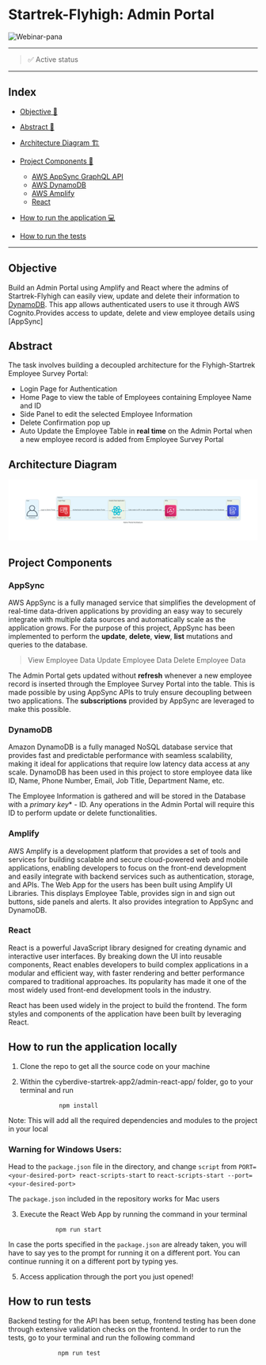 # Startrek-Flyhigh: Admin Portal

![Webinar-pana](https://user-images.githubusercontent.com/46862684/229015820-c303a49e-dd60-4381-a77a-165e0f9aa562.svg)

----- 

> ✅ Active status <br>


----- 

## Index
  - [Objective 🎯](#objective)
  - [Abstract 📝](#abstract)
  - [Architecture Diagram 🏗](#architecture-diagram)
  - [Project Components 💽](#project-components)
    - [AWS AppSync GraphQL API](#AppSync)
    - [AWS DynamoDB ](#DynamoDB)
    - [AWS Amplify](#Amplify)
    - [React](#React)


  - [How to run the application 💻](#how-to-run-the-application-locally)
  - [How to run the tests ](#how-to-run-tests)
----- 

## Objective
Build an Admin Portal using Amplify and React where the admins of Startrek-Flyhigh can easily view, update and delete their information to [DynamoDB](https://aws.amazon.com/dynamodb/#:~:text=Amazon%20DynamoDB%20is%20a%20fully,data%20import%20and%20export%20tools.). This app allows authenticated users to use it through AWS Cognito.Provides access to update, delete and view employee details using [AppSync]


## Abstract
The task involves building a decoupled architecture for the Flyhigh-Startrek Employee Survey Portal:

- Login Page for Authentication
- Home Page to view the table of Employees containing Employee Name and ID
- Side Panel to edit the selected Employee Information
- Delete Confirmation pop up 
- Auto Update the Employee Table in **real time** on the Admin Portal when a new employee record is added from Employee Survey Portal


## Architecture Diagram
![Architecture](https://github.com/poojithakonduparti/cyberdive-startrek-app1/blob/amplify/admin-react-app/images/admin_portal_architecture.png?raw=true)


## Project Components

### AppSync

AWS AppSync is a fully managed service that simplifies the development of real-time data-driven applications by providing an easy way to securely integrate with multiple data sources and automatically scale as the application grows. For the purpose of this project, AppSync has been implemented to perform the **update**, **delete**, **view**, **list** mutations and queries to the database.
> View Employee Data
> Update Employee Data
> Delete Employee Data


The Admin Portal gets updated without **refresh** whenever a new employee record is inserted through the Employee Survey Portal into the table. This is made possible by using AppSync APIs to truly ensure decoupling between two applications. The **subscriptions** provided by AppSync are leveraged to make this possible.


### DynamoDB
Amazon DynamoDB is a fully managed NoSQL database service that provides fast and predictable performance with seamless scalability, making it ideal for applications that require low latency data access at any scale. DynamoDB has been used in this project to store employee data like ID, Name, Phone Number, Email, Job Title, Department Name, etc.

The Employee Information is gathered and will be stored in the Database with a *primary key** - ID. Any operations in the Admin Portal will require this ID to perform update or delete functionalities.


### Amplify
AWS Amplify is a development platform that provides a set of tools and services for building scalable and secure cloud-powered web and mobile applications, enabling developers to focus on the front-end development and easily integrate with backend services such as authentication, storage, and APIs. 
The Web App for the users has been built using Amplify UI Libraries. This displays Employee Table, provides sign in and sign out buttons, side panels and alerts. It also provides integration to AppSync and DynamoDB.

### React
React is a powerful JavaScript library designed for creating dynamic and interactive user interfaces. By breaking down the UI into reusable components, React enables developers to build complex applications in a modular and efficient way, with faster rendering and better performance compared to traditional approaches. Its popularity has made it one of the most widely used front-end development tools in the industry.

React has been used widely in the project to build the frontend. The form styles and components of the application have been built by leveraging React.

## How to run the application locally

1. Clone the repo to get all the source code on your machine

2. Within the cyberdive-startrek-app2/admin-react-app/  folder, go to your terminal and run

                  npm install
        
Note: This will add all the required dependencies and modules to the project in your local

### Warning for Windows Users:

Head to the `package.json` file in the directory, and change `script` from `PORT=<your-desired-port> react-scripts-start` to `react-scripts-start --port=<your-desired-port>`

The `package.json` included in the repository works for Mac users


3. Execute the React Web App by running the command in your terminal

                 npm run start


In case the ports specified in the `package.json` are already taken, you will have to say yes to the prompt for running it on a different port. You can continue running it on a different port by typing yes.

5. Access application through the port you just opened!

## How to run tests

Backend testing for the API has been setup, frontend testing has been done through extensive validation checks on the frontend. In order to run the tests, go to your terminal and run the following command

                  npm run test
